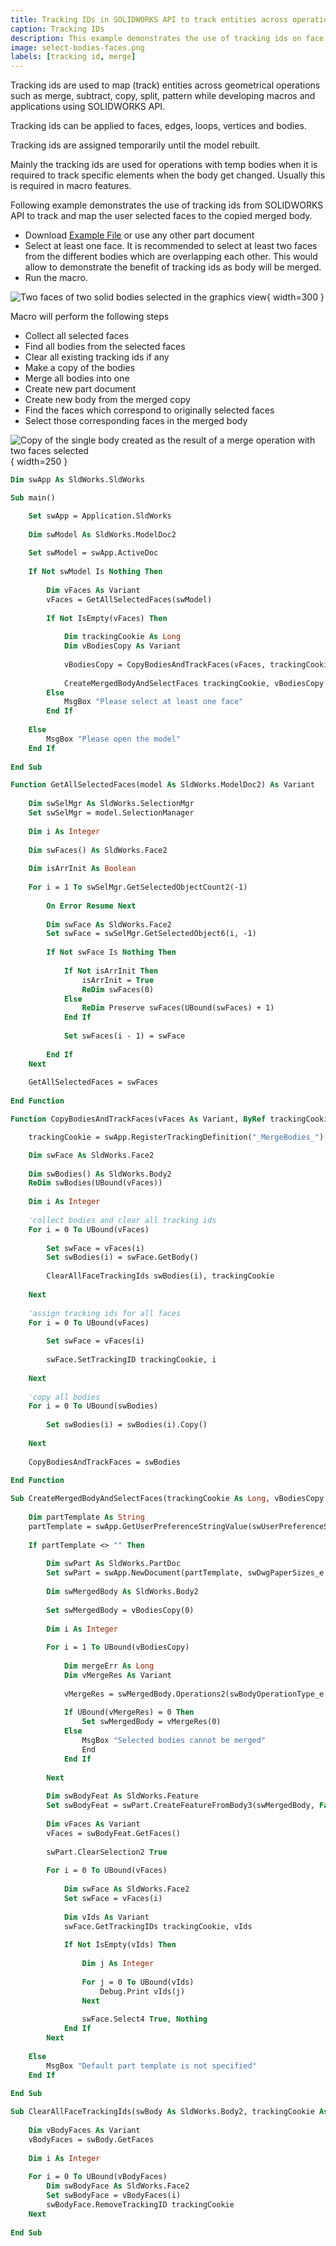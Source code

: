 ```yaml
---
title: Tracking IDs in SOLIDWORKS API to track entities across operations
caption: Tracking IDs
description: This example demonstrates the use of tracking ids on face while running the merge body operation
image: select-bodies-faces.png
labels: [tracking id, merge]
---
```

Tracking ids are used to map (track) entities across geometrical operations such as merge, subtract, copy, split, pattern while developing macros and applications using SOLIDWORKS API.

Tracking ids can be applied to faces, edges, loops, vertices and bodies.

Tracking ids are assigned temporarily until the model rebuilt.

Mainly the tracking ids are used for operations with temp bodies when it is required to track specific elements when the body get changed. Usually this is required in macro features.

Following example demonstrates the use of tracking ids from SOLIDWORKS API to track and map the user selected faces to the copied merged body.

* Download [Example File](tracking-ids-sample.SLDPRT) or use any other part document
* Select at least one face. It is recommended to select at least two faces from the different bodies which are overlapping each other. This would allow to demonstrate the benefit of tracking ids as body will be merged.
* Run the macro.

![Two faces of two solid bodies selected in the graphics view](select-bodies-faces.png){ width=300 }

Macro will perform the following steps

* Collect all selected faces
* Find all bodies from the selected faces
* Clear all existing tracking ids if any
* Make a copy of the bodies
* Merge all bodies into one
* Create new part document
* Create new body from the merged copy
* Find the faces which correspond to originally selected faces
* Select those corresponding faces in the merged body

![Copy of the single body created as the result of a merge operation with two faces selected](merged-body.png){ width=250 }

~~~ vb
Dim swApp As SldWorks.SldWorks

Sub main()

    Set swApp = Application.SldWorks
    
    Dim swModel As SldWorks.ModelDoc2
    
    Set swModel = swApp.ActiveDoc
    
    If Not swModel Is Nothing Then
        
        Dim vFaces As Variant
        vFaces = GetAllSelectedFaces(swModel)
        
        If Not IsEmpty(vFaces) Then
            
            Dim trackingCookie As Long
            Dim vBodiesCopy As Variant
            
            vBodiesCopy = CopyBodiesAndTrackFaces(vFaces, trackingCookie)
            
            CreateMergedBodyAndSelectFaces trackingCookie, vBodiesCopy
        Else
            MsgBox "Please select at least one face"
        End If
        
    Else
        MsgBox "Please open the model"
    End If
    
End Sub

Function GetAllSelectedFaces(model As SldWorks.ModelDoc2) As Variant
    
    Dim swSelMgr As SldWorks.SelectionMgr
    Set swSelMgr = model.SelectionManager
    
    Dim i As Integer
    
    Dim swFaces() As SldWorks.Face2
    
    Dim isArrInit As Boolean
    
    For i = 1 To swSelMgr.GetSelectedObjectCount2(-1)
        
        On Error Resume Next
        
        Dim swFace As SldWorks.Face2
        Set swFace = swSelMgr.GetSelectedObject6(i, -1)
        
        If Not swFace Is Nothing Then
            
            If Not isArrInit Then
                isArrInit = True
                ReDim swFaces(0)
            Else
                ReDim Preserve swFaces(UBound(swFaces) + 1)
            End If
            
            Set swFaces(i - 1) = swFace
            
        End If
    Next
    
    GetAllSelectedFaces = swFaces
    
End Function

Function CopyBodiesAndTrackFaces(vFaces As Variant, ByRef trackingCookie As Long) As Variant

    trackingCookie = swApp.RegisterTrackingDefinition("_MergeBodies_")

    Dim swFace As SldWorks.Face2
    
    Dim swBodies() As SldWorks.Body2
    ReDim swBodies(UBound(vFaces))
    
    Dim i As Integer
    
    'collect bodies and clear all tracking ids
    For i = 0 To UBound(vFaces)
        
        Set swFace = vFaces(i)
        Set swBodies(i) = swFace.GetBody()
        
        ClearAllFaceTrackingIds swBodies(i), trackingCookie
        
    Next
    
    'assign tracking ids for all faces
    For i = 0 To UBound(vFaces)
        
        Set swFace = vFaces(i)
        
        swFace.SetTrackingID trackingCookie, i
        
    Next
    
    'copy all bodies
    For i = 0 To UBound(swBodies)
        
        Set swBodies(i) = swBodies(i).Copy()
        
    Next
    
    CopyBodiesAndTrackFaces = swBodies
    
End Function

Sub CreateMergedBodyAndSelectFaces(trackingCookie As Long, vBodiesCopy As Variant)
    
    Dim partTemplate As String
    partTemplate = swApp.GetUserPreferenceStringValue(swUserPreferenceStringValue_e.swDefaultTemplatePart)
    
    If partTemplate <> "" Then
        
        Dim swPart As SldWorks.PartDoc
        Set swPart = swApp.NewDocument(partTemplate, swDwgPaperSizes_e.swDwgPapersUserDefined, 0, 0)
        
        Dim swMergedBody As SldWorks.Body2
        
        Set swMergedBody = vBodiesCopy(0)
        
        Dim i As Integer
        
        For i = 1 To UBound(vBodiesCopy)
            
            Dim mergeErr As Long
            Dim vMergeRes As Variant
            
            vMergeRes = swMergedBody.Operations2(swBodyOperationType_e.SWBODYADD, vBodiesCopy(i), mergeErr)
            
            If UBound(vMergeRes) = 0 Then
                Set swMergedBody = vMergeRes(0)
            Else
                MsgBox "Selected bodies cannot be merged"
                End
            End If
            
        Next
        
        Dim swBodyFeat As SldWorks.Feature
        Set swBodyFeat = swPart.CreateFeatureFromBody3(swMergedBody, False, swCreateFeatureBodyOpts_e.swCreateFeatureBodySimplify)
        
        Dim vFaces As Variant
        vFaces = swBodyFeat.GetFaces()
        
        swPart.ClearSelection2 True
        
        For i = 0 To UBound(vFaces)
            
            Dim swFace As SldWorks.Face2
            Set swFace = vFaces(i)
            
            Dim vIds As Variant
            swFace.GetTrackingIDs trackingCookie, vIds
            
            If Not IsEmpty(vIds) Then
                
                Dim j As Integer
                
                For j = 0 To UBound(vIds)
                    Debug.Print vIds(j)
                Next
                
                swFace.Select4 True, Nothing
            End If
        Next
        
    Else
        MsgBox "Default part template is not specified"
    End If
    
End Sub

Sub ClearAllFaceTrackingIds(swBody As SldWorks.Body2, trackingCookie As Long)
    
    Dim vBodyFaces As Variant
    vBodyFaces = swBody.GetFaces
    
    Dim i As Integer
    
    For i = 0 To UBound(vBodyFaces)
        Dim swBodyFace As SldWorks.Face2
        Set swBodyFace = vBodyFaces(i)
        swBodyFace.RemoveTrackingID trackingCookie
    Next
    
End Sub
~~~

